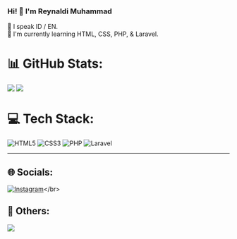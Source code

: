 ### Hi! 👋 I'm Reynaldi Muhammad

📢 I speak ID / EN.</br>
🌱 I'm currently learning HTML, CSS, PHP, & Laravel.</br>

# 📊 GitHub Stats:
![](https://github-readme-stats.vercel.app/api?username=rynldimhmmd&theme=tokyonight&hide_border=false&include_all_commits=true&count_private=true)
![](https://github-readme-streak-stats.herokuapp.com/?user=rynldimhmmd&theme=tokyonight&hide_border=false)

# 💻 Tech Stack:
![HTML5](https://img.shields.io/badge/html5-%23E34F26.svg?style=flat&logo=html5&logoColor=white) ![CSS3](https://img.shields.io/badge/css3-%231572B6.svg?style=flat&logo=css3&logoColor=white) ![PHP](https://img.shields.io/badge/php-%23777BB4.svg?style=flat&logo=php&logoColor=white) ![Laravel](https://img.shields.io/badge/laravel-%23FF2D20.svg?style=flat&logo=laravel&logoColor=white)</br>

---

## 🌐 Socials:
[![Instagram](https://img.shields.io/badge/Instagram-%23E4405F.svg?logo=Instagram&logoColor=white)](https://instagram.com/rynldimhmmd_)</br>

## 🔗 Others:
[![](https://visitcount.itsvg.in/api?id=rynldimhmmd&icon=8&color=0)](https://visitcount.itsvg.in)

<!-- Proudly created with GPRM ( https://gprm.itsvg.in ) -->
